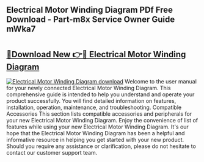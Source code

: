 ## Electrical Motor Winding Diagram PDf Free Download - Part-m8x Service Owner Guide mWka7

# <h2><a href="http://dfs4u3i.blite.top/?on=Electrical+Motor+Winding+Diagram">🔗Download New 👉🔴 Electrical Motor Winding Diagram</a></h2>

[![Electrical Motor Winding Diagram download](https://i.imgur.com/lujVjoI.png)](http://dfs4u3i.blite.top/?on=Electrical+Motor+Winding+Diagram)
Welcome to the user manual for your newly connected Electrical Motor Winding Diagram. This comprehensive guide is intended to help you understand and operate your product successfully. You will find detailed information on features, installation, operation, maintenance, and troubleshooting. Compatible Accessories This section lists compatible accessories and peripherals for your new Electrical Motor Winding Diagram. Enjoy the convenience of list of features while using your new Electrical Motor Winding Diagram. It's our hope that the Electrical Motor Winding Diagram has been a helpful and informative resource in helping you get started with your new product. Should you require any assistance or clarification, please do not hesitate to contact our customer support team.
